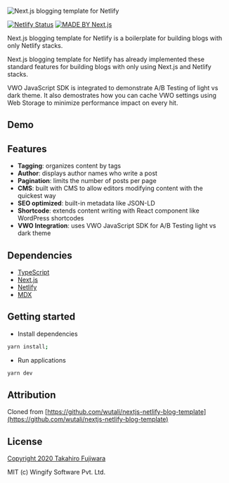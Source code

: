 ![Next.js blogging template for Netlify](https://repository-images.githubusercontent.com/284910441/d8efc300-e2ae-11ea-9596-b01e3844e39d)

[![Netlify Status](https://api.netlify.com/api/v1/badges/c6f44d34-0570-4ca0-9d3d-cabdaa2b3afb/deploy-status)](https://app.netlify.com/sites/nextjs-netlify-blog-template/deploys)
[![MADE BY Next.js](https://img.shields.io/badge/MADE%20BY%20Next.js-000000.svg?style=flat&logo=Next.js&labelColor=000)](https://nextjs.org/)

Next.js blogging template for Netlify is a boilerplate for building blogs with only Netlify stacks.

Next.js blogging template for Netlify has already implemented these standard features for building blogs with only using Next.js and Netlify stacks.

VWO JavaScript SDK is integrated to demonstrate A/B Testing of light vs dark theme. It also demostrates how you can cache VWO settings using Web Storage to minimize performance impact on every hit.

## Demo

[]()

## Features

- **Tagging**: organizes content by tags
- **Author**: displays author names who write a post
- **Pagination**: limits the number of posts per page
- **CMS**: built with CMS to allow editors modifying content with the quickest way
- **SEO optimized**: built-in metadata like JSON-LD
- **Shortcode**: extends content writing with React component like WordPress shortcodes
- **VWO Integration**: uses VWO JavaScript SDK for A/B Testing light vs dark theme

## Dependencies

- [TypeScript](https://www.typescriptlang.org/)
- [Next.js](https://nextjs.org/)
- [Netlify](https://www.netlify.com/)
- [MDX](https://mdxjs.com/)

## Getting started

* Install dependencies

```bash
yarn install;
```

* Run applications

```bash
yarn dev
```

## Attribution

Cloned from [https://github.com/wutali/nextjs-netlify-blog-template](https://github.com/wutali/nextjs-netlify-blog-template)

## License

[Copyright 2020 Takahiro Fujiwara](https://github.com/wutali/nextjs-netlify-blog-template/blob/master/LICENSE)

MIT (c) Wingify Software Pvt. Ltd.
